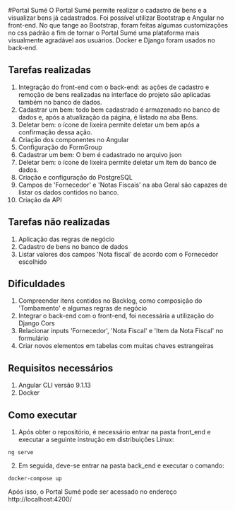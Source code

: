 
#Portal Sumé
O Portal Sumé permite realizar o cadastro de bens e a visualizar bens já cadastrados. Foi possível utilizar Bootstrap e Angular no front-end. No que tange ao Bootstrap, foram feitas algumas customizações no css padrão a fim de tornar o Portal Sumé uma plataforma mais visualmente agradável aos usuários. Docker e Django foram usados no back-end.

## Tarefas realizadas

1. Integração do front-end com o back-end: as ações de cadastro e remoção de bens realizadas na interface do projeto são aplicadas também no banco de dados.
3. Cadastrar um bem: todo bem cadastrado é armazenado no banco de dados e, após a atualização da página, é listado na aba Bens. 
4. Deletar bem: o ícone de lixeira permite deletar um bem após a confirmação dessa ação.
2. Criação dos componentes no Angular
3. Configuração do FormGroup
4. Cadastrar um bem: O bem é cadastrado no arquivo json
5. Deletar bem: o ícone de lixeira permite deletar um item do banco de dados.
6. Criação e configuração do PostgreSQL
7. Campos de 'Fornecedor' e 'Notas Fiscais' na aba Geral são capazes de listar os dados contidos no banco. 
8. Criação da API

## Tarefas não realizadas
1. Aplicação das regras de negócio
2. Cadastro de bens no banco de dados
3. Listar valores dos campos 'Nota fiscal' de acordo com o Fornecedor escolhido

## Dificuldades 

1. Compreender itens contidos no Backlog, como composição do 'Tombamento' e algumas regras de negócio
2. Integrar o back-end com o front-end, foi necessária a utilização do Django Cors
3. Relacionar inputs 'Fornecedor', 'Nota Fiscal' e 'Item da Nota Fiscal' no formulário
4. Criar novos elementos em tabelas com muitas chaves estrangeiras

## Requisitos necessários
1. Angular CLI versão 9.1.13
2. Docker

## Como executar
1. Após obter o repositório, é necessário entrar na pasta front_end e executar a seguinte instrução em distribuições Linux:

```
ng serve
```
2. Em seguida, deve-se entrar na pasta back_end e executar o comando:
```
docker-compose up
```

Após isso, o Portal Sumé pode ser acessado no endereço http://localhost:4200/
